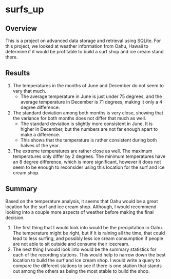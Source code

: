 # surfs_up

## Overview
This is a project on advanced data storage and retrieval using SQLite. For this project, we looked at weather information from Oahu, Hawaii to determine if it would be profitable to build a surf shop and ice cream stand there. 

## Results
1. The temperatures in the months of June and December do not seem to vary that much. 
    - The average temperature in June is just under 75 degrees, and the average temperature in December is 71 degrees, making it only a 4 degree difference.
2. The standard deviation among both months is very close, showing that the variance for both months does not differ that much as well.
    - The standard deviation is slightly more consistent in June. It is higher in December, but the numbers are not far enough apart to make a difference.
    - This shows that the temperature is rather consistent during both halves of the year.
3. The extreme temperatures are rather close as well. The maximum temperatures only differ by 2 degrees. The minimum temperatures have an 8 degree difference, which is more significant, however it does not seem to be enough to reconsider using this location for the surf and ice cream shop.

## Summary
Based on the temperature analysis, it seems that Oahu would be a great location for the surf and ice cream shop. Although, I would recommend looking into a couple more aspects of weather before making the final decision.
1. The first thing that I would look into would be the precipitation in Oahu. The temperature might be right, but if it is raining all the time, that could lead to less surfing, and possibly less ice cream consumption if people are not able to sit outside and consume their icecream.
2. The next thing I would look into would be the summary statistics for each of the recording stations. This would help to narrow down the best location to build the surf and ice cream shop. I would write a query to compare the different stations to see if there is one station that stands out among the others as being the most stable to build the shop.
